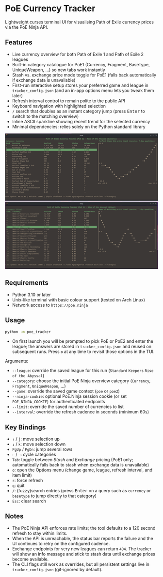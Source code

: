 # PoE Currency Tracker

Lightweight curses terminal UI for visualising Path of Exile currency prices via the PoE Ninja API.

## Features

- Live currency overview for both Path of Exile 1 and Path of Exile 2 leagues
- Built-in category catalogue for PoE1 (Currency, Fragment, BaseType, UniqueWeapon, …) so new tabs work instantly
- Stash vs. exchange price mode toggle for PoE1 (falls back automatically if exchange data is unavailable)
- First-run interactive setup stores your preferred game and league in `tracker_config.json` (and an in-app options menu lets you tweak them later)
- Refresh interval control to remain polite to the public API
- Keyboard navigation with highlighted selection
- `/` search that doubles as an instant category jump (press <kbd>Enter</kbd> to switch to the matching overview)
- Inline ASCII sparkline showing recent trend for the selected currency
- Minimal dependencies: relies solely on the Python standard library

![Currency overview screenshot](images/currency_view.png)
![Omen overview screenshot](images/omen_view.png)
## Requirements

- Python 3.10 or later
- Unix-like terminal with basic colour support (tested on Arch Linux)
- Network access to `https://poe.ninja`

## Usage

```bash
python -m poe_tracker
```

- On first launch you will be prompted to pick PoE or PoE2 and enter the league; the answers are stored in `tracker_config.json` and reused on subsequent runs. Press `o` at any time to revisit those options in the TUI.

Arguments:

- `--league`: override the saved league for this run (`Standard` `Keepers` `Rise of the Abyssal`)
- `--category`: choose the initial PoE Ninja overview category (`Currency`, `Fragment`, `UniqueWeapon`, …)
- `--game`: override the saved game context (`poe` or `poe2`)
- `--ninja-cookie`: optional PoE.Ninja session cookie (or set `POE_NINJA_COOKIE`) for authenticated endpoints
- `--limit`: override the saved number of currencies to list
- `--interval`: override the refresh cadence in seconds (minimum 60s)

## Key Bindings

- `↑` / `j`: move selection up
- `↓` / `k`: move selection down
- `PgUp` / `PgDn`: jump several rows
- `←` / `→`: cycle categories
- `Tab`: toggle between *Stash* and *Exchange* pricing (PoE1 only; automatically falls back to stash when exchange data is unavailable)
- `o`: open the Options menu (change game, league, refresh interval, and item limit)
- `r`: force refresh
- `q`: quit
- `/`: (fuzzy)search entries (press <kbd>Enter</kbd> on a query such as `currency` or `basetype` to jump directly to that category)
- `Esc`: clear search
## Notes

- The PoE Ninja API enforces rate limits; the tool defaults to a 120 second refresh to stay within limits.
- When the API is unreachable, the status bar reports the failure and the UI continues to retry on the configured cadence.
- Exchange endpoints for very new leagues can return `404`. The tracker will show an info message and stick to stash data until exchange prices become available.
- The CLI flags still work as overrides, but all persistent settings live in `tracker_config.json` (git-ignored by default).
